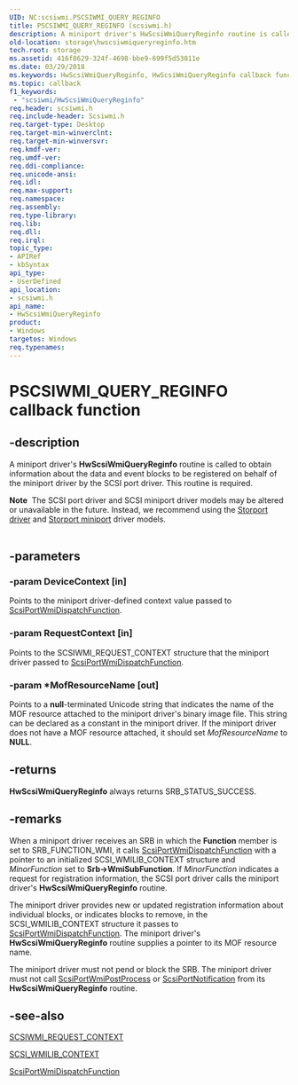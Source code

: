 ```yaml
---
UID: NC:scsiwmi.PSCSIWMI_QUERY_REGINFO
title: PSCSIWMI_QUERY_REGINFO (scsiwmi.h)
description: A miniport driver's HwScsiWmiQueryReginfo routine is called to obtain information about the data and event blocks to be registered on behalf of the miniport driver by the SCSI port driver.
old-location: storage\hwscsiwmiqueryreginfo.htm
tech.root: storage
ms.assetid: 416f8629-324f-4698-bbe9-699f5d53011e
ms.date: 03/29/2018
ms.keywords: HwScsiWmiQueryReginfo, HwScsiWmiQueryReginfo callback function [Storage Devices], PSCSIWMI_QUERY_REGINFO, PSCSIWMI_QUERY_REGINFO callback, Scsimini_16dc5cef-69cd-488a-b941-9819951a3652.xml, scsiwmi/HwScsiWmiQueryReginfo, storage.hwscsiwmiqueryreginfo
ms.topic: callback
f1_keywords:
 - "scsiwmi/HwScsiWmiQueryReginfo"
req.header: scsiwmi.h
req.include-header: Scsiwmi.h
req.target-type: Desktop
req.target-min-winverclnt: 
req.target-min-winversvr: 
req.kmdf-ver: 
req.umdf-ver: 
req.ddi-compliance: 
req.unicode-ansi: 
req.idl: 
req.max-support: 
req.namespace: 
req.assembly: 
req.type-library: 
req.lib: 
req.dll: 
req.irql: 
topic_type:
- APIRef
- kbSyntax
api_type:
- UserDefined
api_location:
- scsiwmi.h
api_name:
- HwScsiWmiQueryReginfo
product:
- Windows
targetos: Windows
req.typenames: 
---
```


# PSCSIWMI_QUERY_REGINFO callback function


## -description


A miniport driver's <b>HwScsiWmiQueryReginfo</b> routine is called to obtain information about the data and event blocks to be registered on behalf of the miniport driver by the SCSI port driver. This routine is required.
<div class="alert"><b>Note</b>  The SCSI port driver and SCSI miniport driver models may be altered or unavailable in the future. Instead, we recommend using the <a href="https://docs.microsoft.com/windows-hardware/drivers/storage/storport-driver">Storport driver</a> and <a href="https://docs.microsoft.com/windows-hardware/drivers/storage/storport-miniport-drivers">Storport miniport</a> driver models.</div><div> </div>

## -parameters




### -param DeviceContext [in]

Points to the miniport driver-defined context value passed to <a href="https://docs.microsoft.com/windows-hardware/drivers/ddi/content/scsiwmi/nf-scsiwmi-scsiportwmidispatchfunction">ScsiPortWmiDispatchFunction</a>. 


### -param RequestContext [in]

Points to the SCSIWMI_REQUEST_CONTEXT structure that the miniport driver passed to <a href="https://docs.microsoft.com/windows-hardware/drivers/ddi/content/scsiwmi/nf-scsiwmi-scsiportwmidispatchfunction">ScsiPortWmiDispatchFunction</a>. 


### -param *MofResourceName [out]

Points to a <b>null</b>-terminated Unicode string that indicates the name of the MOF resource attached to the miniport driver's binary image file. This string can be declared as a constant in the miniport driver. If the miniport driver does not have a MOF resource attached, it should set <i>MofResourceName</i> to <b>NULL</b>. 


## -returns



<b>HwScsiWmiQueryReginfo</b> always returns SRB_STATUS_SUCCESS.




## -remarks



When a miniport driver receives an SRB in which the <b>Function</b> member is set to SRB_FUNCTION_WMI, it calls <a href="https://docs.microsoft.com/windows-hardware/drivers/ddi/content/scsiwmi/nf-scsiwmi-scsiportwmidispatchfunction">ScsiPortWmiDispatchFunction</a> with a pointer to an initialized SCSI_WMILIB_CONTEXT structure and <i>MinorFunction</i> set to <b>Srb->WmiSubFunction</b>. If <i>MinorFunction</i> indicates a request for registration information, the SCSI port driver calls the miniport driver's <b>HwScsiWmiQueryReginfo</b> routine.

The miniport driver provides new or updated registration information about individual blocks, or indicates blocks to remove, in the SCSI_WMILIB_CONTEXT structure it passes to <a href="https://docs.microsoft.com/windows-hardware/drivers/ddi/content/scsiwmi/nf-scsiwmi-scsiportwmidispatchfunction">ScsiPortWmiDispatchFunction</a>. The miniport driver's <b>HwScsiWmiQueryReginfo</b> routine supplies a pointer to its MOF resource name.

The miniport driver must not pend or block the SRB. The miniport driver must not call <a href="https://docs.microsoft.com/windows-hardware/drivers/ddi/content/scsiwmi/nf-scsiwmi-scsiportwmipostprocess">ScsiPortWmiPostProcess</a> or <a href="https://docs.microsoft.com/windows-hardware/drivers/ddi/content/srb/nf-srb-scsiportnotification">ScsiPortNotification</a> from its <b>HwScsiWmiQueryReginfo</b> routine.




## -see-also




<a href="https://docs.microsoft.com/windows-hardware/drivers/ddi/content/scsiwmi/ns-scsiwmi-scsiwmi_request_context">SCSIWMI_REQUEST_CONTEXT</a>



<a href="https://docs.microsoft.com/windows-hardware/drivers/ddi/content/scsiwmi/ns-scsiwmi-_scsiwmilib_context">SCSI_WMILIB_CONTEXT</a>



<a href="https://docs.microsoft.com/windows-hardware/drivers/ddi/content/scsiwmi/nf-scsiwmi-scsiportwmidispatchfunction">ScsiPortWmiDispatchFunction</a>
 

 

